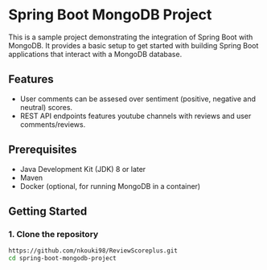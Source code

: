 # Spring Boot MongoDB Project

This is a sample project demonstrating the integration of Spring Boot with MongoDB. It provides a basic setup to get started with building Spring Boot applications that interact with a MongoDB database.

## Features

- User comments can be assesed over sentiment (positive, negative and neutral) scores.
- REST API endpoints features youtube channels with reviews and user comments/reviews.


## Prerequisites

- Java Development Kit (JDK) 8 or later
- Maven
- Docker (optional, for running MongoDB in a container)

## Getting Started

### 1. Clone the repository

```bash
https://github.com/nkouki98/ReviewScoreplus.git
cd spring-boot-mongodb-project
